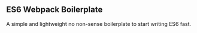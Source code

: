 ## ES6 Webpack Boilerplate

A simple and lightweight no non-sense boilerplate to start writing ES6 fast.
